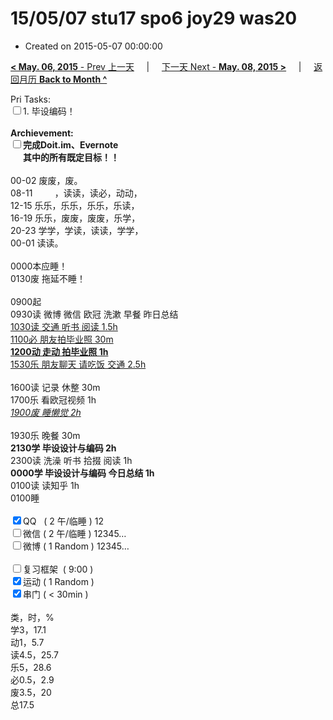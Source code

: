 # 15/05/07 stu17 spo6 joy29 was20

- Created on 2015-05-07 00:00:00

[**< May. 06, 2015** - Prev 上一天](_archived/lifelogs/2015/05/d06.md) &nbsp; &nbsp; | &nbsp; &nbsp; [下一天 Next - **May. 08, 2015 >**](_archived/lifelogs/2015/05/d08.md) &nbsp; &nbsp; |  &nbsp; &nbsp; [返回月历 **Back to Month ^**](_archived/lifelogs/2015/05/index.md)
<br/><div>Pri Tasks:<br clear="none"/><input type="checkbox" />1. 毕设编码！</div><div><br clear="none"/></div><div><strong>Archievement:</strong></div><div><strong><input type="checkbox" />完成Doit.im、</strong><strong>Evernote</strong></div><div><strong>      其中的</strong><strong>所有</strong><strong>既定目标！！</strong></div><div><strong><br/></strong></div><div><div>00-02 废废，废。</div>08-11         ，读读，读必，动动，<br clear="none"/>12-15 乐乐，乐乐，乐乐，乐读，<br clear="none"/>16-19 乐乐，废废，废废，乐学，<br clear="none"/>20-23 学学，学读，读读，学学，</div><div>00-01 读读。<br/><div><br clear="none"/></div><div>0000本应睡！</div><div>0130废 拖延不睡！</div><div><br clear="none"/></div>0900起<br clear="none"/>0930读 微博 微信 欧冠 洗漱 早餐 昨日总结 </div><div><span style="text-decoration: underline;">1030读 交通 听书 阅读 1.5h</span></div><div><span style="text-decoration: underline;">1100必 朋友拍毕业照 30m</span></div><div><strong><span style="text-decoration: underline;">1200动 走动 拍毕业照 1h</span></strong></div><div><span style="text-decoration: underline;">1530乐 朋友聊天 请吃饭 交通 2.5h</span> </div><div><br clear="none"/></div><div>1600读 记录 休整 30m</div><div>1700乐 看欧冠视频 1h</div><div><span style="text-decoration: underline;"><em>1900废 睡懒觉 2h</em></span></div><div><br clear="none"/></div><div>1930乐 晚餐 30m<br clear="none"/></div><div><strong>2130学 毕设设计与编码 2h<br clear="none"/></strong>2300读 洗澡 听书 拾掇 阅读 1h</div><div><strong>0000学 毕设设计与编码 今日总结 1h</strong></div><div>0100读 读知乎 1h</div><div>0100睡</div><div><br clear="none"/></div><div><input type="checkbox" checked="true" />QQ   ( 2 午/临睡 ) 12<br clear="none"/><input type="checkbox" />微信 ( 2 午/临睡 ) 12345…</div><div><input type="checkbox" />微博 ( 1 Random ) 12345…</div><div><br clear="none"/></div><div><input type="checkbox" />复习框架  ( 9:00 ) <br clear="none"/></div><div><input type="checkbox" checked="true" />运动 ( 1 Random ) </div><div><input type="checkbox" checked="true" />串门 ( < 30min ) </div><div><div><br clear="none"/></div>类，时，%<br clear="none"/>学3，17.1<br clear="none"/>动1，5.7<br clear="none"/>读4.5，25.7<br clear="none"/>乐5，28.6<br clear="none"/>必0.5，2.9<br clear="none"/>废3.5，20<br clear="none"/>总17.5</div>

